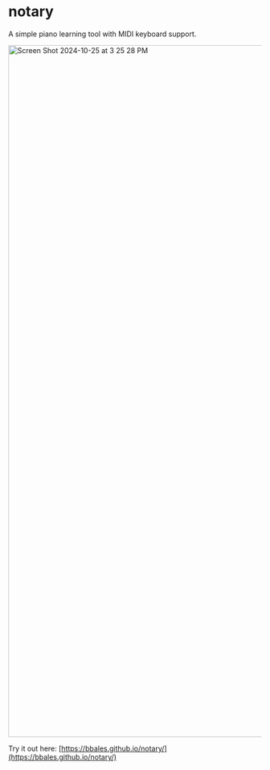 # notary
A simple piano learning tool with MIDI keyboard support.

<img width="1376" alt="Screen Shot 2024-10-25 at 3 25 28 PM" src="https://github.com/user-attachments/assets/a9b3836c-33d0-4986-9707-33eaffddfbae">

Try it out here: [https://bbales.github.io/notary/](https://bbales.github.io/notary/)
